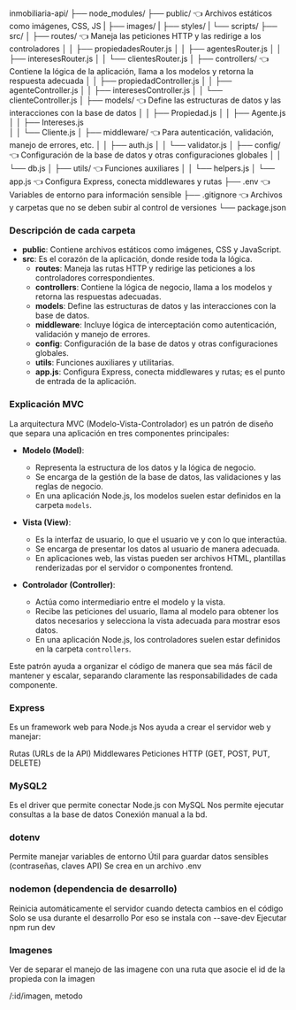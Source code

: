 inmobiliaria-api/
├── node_modules/
├── public/            👈 Archivos estáticos como imágenes, CSS, JS
|   ├── images/
|   ├── styles/
|   └── scripts/
├── src/
│   ├── routes/           👈 Maneja las peticiones HTTP y las redirige a los controladores
│   │   ├── propiedadesRouter.js
│   │   ├── agentesRouter.js
│   │   ├── interesesRouter.js
│   │   └── clientesRouter.js
│   ├── controllers/      👈 Contiene la lógica de la aplicación, llama a los modelos y retorna la respuesta adecuada
│   │   ├── propiedadController.js
│   │   ├── agenteController.js
│   │   ├── interesesController.js
│   │   └── clienteController.js
│   ├── models/           👈 Define las estructuras de datos y las interacciones con la base de datos
│   │   ├── Propiedad.js
│   │   ├── Agente.js
│   │   ├── Intereses.js        
│   │   └── Cliente.js
│   ├── middleware/       👈 Para autenticación, validación, manejo de errores, etc.
│   │   ├── auth.js
│   │   └── validator.js
│   ├── config/           👈 Configuración de la base de datos y otras configuraciones globales
│   │   └── db.js
│   ├── utils/            👈 Funciones auxiliares
│   │   └── helpers.js
│   └── app.js            👈 Configura Express, conecta middlewares y rutas
├── .env                  👈 Variables de entorno para información sensible
├── .gitignore            👈 Archivos y carpetas que no se deben subir al control de versiones
└── package.json

### Descripción de cada carpeta

- **public**: Contiene archivos estáticos como imágenes, CSS y JavaScript.
- **src**: Es el corazón de la aplicación, donde reside toda la lógica.
  - **routes**: Maneja las rutas HTTP y redirige las peticiones a los controladores correspondientes.
  - **controllers**: Contiene la lógica de negocio, llama a los modelos y retorna las respuestas adecuadas.
  - **models**: Define las estructuras de datos y las interacciones con la base de datos.
  - **middleware**: Incluye lógica de interceptación como autenticación, validación y manejo de errores.
  - **config**: Configuración de la base de datos y otras configuraciones globales.
  - **utils**: Funciones auxiliares y utilitarias.
  - **app.js**: Configura Express, conecta middlewares y rutas; es el punto de entrada de la aplicación.

### Explicación MVC

La arquitectura MVC (Modelo-Vista-Controlador) es un patrón de diseño que separa una aplicación en tres componentes principales:

- **Modelo (Model)**: 
  - Representa la estructura de los datos y la lógica de negocio.
  - Se encarga de la gestión de la base de datos, las validaciones y las reglas de negocio.
  - En una aplicación Node.js, los modelos suelen estar definidos en la carpeta `models`.

- **Vista (View)**: 
  - Es la interfaz de usuario, lo que el usuario ve y con lo que interactúa.
  - Se encarga de presentar los datos al usuario de manera adecuada.
  - En aplicaciones web, las vistas pueden ser archivos HTML, plantillas renderizadas por el servidor o componentes frontend.

- **Controlador (Controller)**: 
  - Actúa como intermediario entre el modelo y la vista.
  - Recibe las peticiones del usuario, llama al modelo para obtener los datos necesarios y selecciona la vista adecuada para mostrar esos datos.
  - En una aplicación Node.js, los controladores suelen estar definidos en la carpeta `controllers`.

Este patrón ayuda a organizar el código de manera que sea más fácil de mantener y escalar, separando claramente las responsabilidades de cada componente.




### Express  

Es un framework web para Node.js
Nos ayuda a crear el servidor web y manejar:

Rutas (URLs de la API)
Middlewares
Peticiones HTTP (GET, POST, PUT, DELETE)

### MySQL2

Es el driver que permite conectar Node.js con MySQL
Nos permite ejecutar consultas a la base de datos
Conexión manual a la bd.

### dotenv

Permite manejar variables de entorno
Útil para guardar datos sensibles (contraseñas, claves API)
Se crea en un archivo .env

### nodemon (dependencia de desarrollo)

Reinicia automáticamente el servidor cuando detecta cambios en el código
Solo se usa durante el desarrollo
Por eso se instala con --save-dev
Ejecutar npm run dev

### Imagenes

Ver de separar el manejo de las imagene con una ruta que asocie el id de la propieda con la imagen

/:id/imagen, metodo